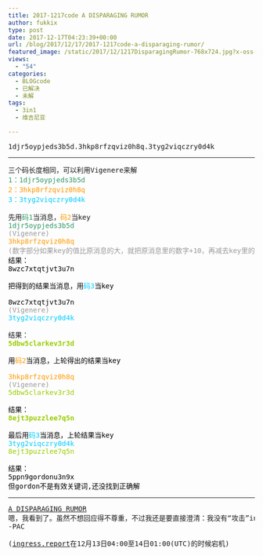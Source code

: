 ```yaml
---
title: 2017-1217code A DISPARAGING RUMOR
author: fukkix
type: post
date: 2017-12-17T04:23:39+00:00
url: /blog/2017/12/17/2017-1217code-a-disparaging-rumor/
featured_image: /static/2017/12/1217DisparagingRumor-768x724.jpg?x-oss-process=image/resize,m_fill,w_700,h_220
views:
  - "54"
categories:
  - BLOGcode
  - 已解决
  - 未解
tags:
  - 3in1
  - 维吉尼亚

---
```

<pre>1djr5oypjeds3b5d.3hkp8rfzqviz0h8q.3tyg2viqczry0d4k<!--more--></pre>

* * *

<pre>三个码长度相同，可以利用Vigenere来解
<span style="color: #339966;">1：1djr5oypjeds3b5d</span>
<span style="color: #ff9900;">2：3hkp8rfzqviz0h8q</span>
<span style="color: #00ccff;">3：3tyg2viqczry0d4k</span>

先用<span style="color: #339966;">码1</span>当消息，<span style="color: #ff9900;">码2</span>当key
<span style="color: #339966;">1djr5oypjeds3b5d
<span style="color: #999999;">(Vigenere)</span>
<span style="color: #ff9900;">3hkp8rfzqviz0h8q
<span style="color: #999999;">(数字部分如果key的值比原消息的大，就把原消息里的数字+10，再减去key里的数，如1和3得到的结果是11-3=8，5和8得到结果是15-8=7）</span>
</span><span style="color: #000000;">结果：
8wzc7xtqtjvt3u7n

把得到的结果当消息，用<span style="color: #00ccff;">码3</span>当key

</span></span><span style="color: #339966;"><span style="color: #000000;">8wzc7xtqtjvt3u7n</span></span>
<span style="color: #339966;"><span style="color: #999999;">(Vigenere)</span></span>
<span style="color: #00ccff;">3tyg2viqczry0d4k</span>

结果：
<span style="color: #99cc00;"><strong>5dbw5clarkev3r3d

</strong><span style="color: #000000;">用<span style="color: #ff9900;">码2</span>当消息，上轮得出的结果当key</span>

<span style="color: #000000;"><span style="color: #339966;"><span style="color: #ff9900;">3hkp8rfzqviz0h8q
</span></span><span style="color: #339966;"><span style="color: #999999;">(Vigenere)</span></span>
<span style="color: #99cc00;">5dbw5clarkev3r3d</span>

结果：
<span style="color: #99cc00;"><strong>8ejt3puzzlee7q5n</strong></span></span>

<span style="color: #000000;">最后用<span style="color: #00ccff;">码3</span>当消息，上轮结果当key
<span style="color: #00ccff;">3tyg2viqczry0d4k</span>
<span style="color: #99cc00;">8ejt3puzzlee7q5n

</span>结果：
5ppn9gordonu3n9x
但gordon不是有效关键词,还没找到正确解</span></span></pre>

* * *

<pre><a href="http://investigate.ingress.com/2017/12/17/a-disparaging-rumor/">A DISPARAGING RUMOR
</a>嗯，我看到了。虽然不想回应得不尊重，不过我还是要直接澄清：我没有“攻击”ingress.report。起因是网站编辑（们），如特工YutoRaion怀疑的，那个网站泄露了关于我的信息。是的，或许我可以，但我不会这么做。那不是我的作风。
-PAC

(<a href="http://ingress.report">ingress.report</a>在12月13日04:00至14日01:00(UTC)的时候宕机)</pre>